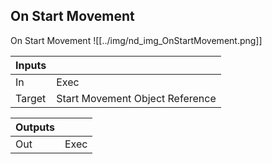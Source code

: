 ## On Start Movement
On Start Movement
![[../img/nd_img_OnStartMovement.png]]

|Inputs||
|--|--|
| In | Exec |
| Target | Start Movement Object Reference |

|Outputs||
|--|--|
| Out | Exec |
